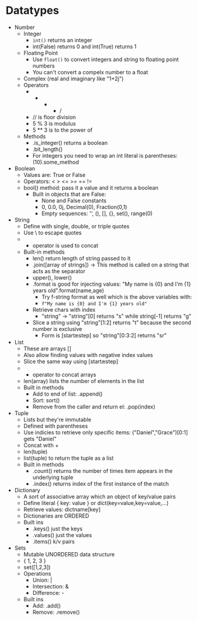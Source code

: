 # Datatypes
- Number
  - Integer
    - `int()` returns an integer
    - int(False) returns 0 and int(True) returns 1
  - Floating Point
    - Use `float()` to convert integers and string to floating point numbers
    - You can't convert a compelx number to a float
  - Complex (real and imaginary like "1+2j") 
  - Operators
    - + - * /
    - // is floor division
    - 5 % 3 is modulus
    - 5 ** 3 is to the power of
  - Methods
    - .is_integer() returns a boolean
    - .bit_length()
    - For integers you need to wrap an int literal is parentheses: (10).some_method
- Boolean
  - Values are: True or False
  - Operators: < > <= >= == !=
  - bool() method: pass it a value and it returns a boolean
    - Built in objects that are False:
      - None and False constants
      - 0, 0.0, 0j, Decimal(0), Fraction(0,1)
      - Empty sequences: '', (), [], {}, set(), range(0)
- String
  - Define with single, double, or triple quotes
  - Use \ to escape quotes
  - + operator is used to concat
  - Built-in methods
    - len() return length of string passed to it
    - .join([array of strings]) -> This method is called on a string that acts as the separator
    - upper(), lower()
    - .format is good for injecting values: "My name is {0} and I'm {1} years old".format(name,age)
      - Try f-string format as well which is the above variables with: 
      - `f"My name is {0} and I'm {1} years old"`
    - Retrieve chars with index
      - "string" -> "string"[0] returns "s" while string[-1] returns "g"
    - Slice a string using "string"[1:2] returns "t" because the second number is exclusive
      - Form is [start:end:step] so "string"[0:3:2] returns "sr"
- List
  - These are arrays []
  - Also allow finding values with negative index values
  - Slice the same way using [start:end:step]
  - + operator to concat arrays
  - len(array) lists the number of elements in the list
  - Built in methods
    - Add to end of list: .append()
    - Sort: sort()
    - Remove from the caller and return el: .pop(index)
- Tuple
  - Lists but they're immutable
  - Defined with parentheses
  - Use indicies to retrieve only specific items: ("Daniel","Grace")[0:1] gets "Daniel"
  - Concat with +
  - len(tuple)
  - list(tuple) to return the tuple as a list
  - Built in methods
    - .count() returns the number of times item appears in the underlying tuple
    - .index() returns index of the first instance of the match
- Dictionary
  - A sort of associative array which an object of key/value pairs
  - Define literal { key: value } or dict(key=value,key=value,...)
  - Retrieve values: dictname[key]
  - Dictionaries are ORDERED
  - Built ins
    - .keys() just the keys
    - .values() just the values
    - .items() k/v pairs
- Sets
  - Mutable UNORDERED data structure
  - { 1, 2, 3 }
  - set([1,2,3])
  - Operations
    - Union: |
    - Intersection: &
    - Difference: -
  - Built ins
    - Add: .add()
    - Remove: .remove()